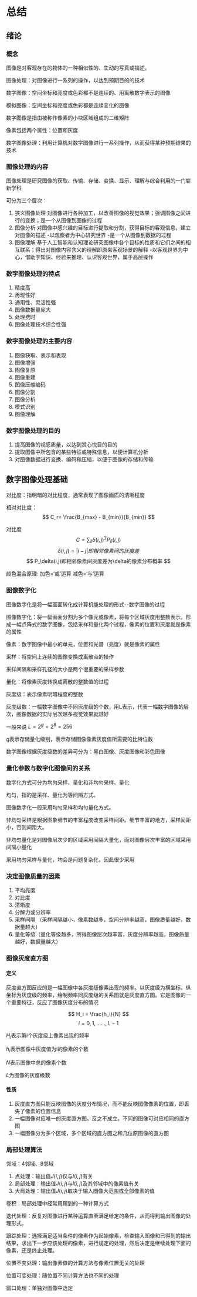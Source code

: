 # 总结

## 绪论

### 概念

图像是对客观存在的物体的一种相似性的、生动的写真或描述。

图像处理：对图像进行一系列的操作，以达到预期目的的技术

数字图像：空间坐标和亮度或色彩都不是连续的、用离散数字表示的图像

模拟图像：空间坐标和亮度或色彩都是连续变化的图像

数字图像是指由被称作像素的小块区域组成的二维矩阵

像素包括两个属性：位置和灰度

数字图像处理：利用计算机对数字图像进行一系列操作，从而获得某种预期结果的技术

### 图像处理的内容

图像处理是研究图像的获取、传输、存储、变换、显示、理解与综合利用的一门崭新学科

可分为三个层次：

1. 狭义图像处理
   对图像进行各种加工，以改善图像的视觉效果；强调图像之间进行的变换；是一个从图像到图像的过程
2. 图像分析
   对图像中感兴趣的目标进行提取和分割，获得目标的客观信息，建立对图像的描述
   -以观察者为中心研究世界
   -是一个从图像到数据的过程
3. 图像理解
   基于人工智能和认知理论研究图像中各个目标的性质和它们之间的相互联系；得出对图像内容含义的理解即原来客观场景的解释
   -以客观世界为中心，借助于知识、经验来推理、认识客观世界，属于高层操作

### 数字图像处理的特点

1. 精度高
2. 再现性好
3. 通用性、灵活性强
4. 图像数据量庞大
5. 处理费时
6. 图像处理技术综合性强

### 数字图像处理的主要内容

1. 图像获取、表示和表现
2. 图像增强
3. 图像复原
4. 图像重建
5. 图像压缩编码
6. 图像分割
7. 图像分析
8. 模式识别
9. 图像理解

### 数字图像处理的目的

1. 提高图像的视感质量，以达到赏心悦目的目的
2. 提取图像中所包含的某些特征或特殊信息，以便计算机分析
3. 对图像数据进行变换、编码和压缩，以便于图像的存储和传输

## 数字图像处理基础

对比度：指明暗的对比程度，通常表现了图像画质的清晰程度

相对对比度：
$$ C_r= \frac{B_{max} - B_{min}}{B_{min}} $$

对比度
$$ C = \sum_{\delta} \delta(i,j)^2P_\delta(i,j)$$
$$ \delta(i,j) = |i-j| 即相邻像素间的灰度差$$
$$ P_\delta(i,j)即相邻像素间灰度差为\delta的像素分布概率 $$

颜色混合原理:
加色=‘或’运算
减色=‘与’运算


### 图像数字化

图像数字化是将一幅画面转化成计算机能处理的形式--数字图像的过程

图像数字化：将一幅画面分割为多个像元或像素，将每个区域灰度用整数表示，形成一幅点阵式的数字图像，包括采样和量化两个过程，像素的位置和灰度就是像素的属性

像素：数字图像中最小的单元，位置和光谱（亮度）就是像素的属性

采样：将空间上连续的图像变换成离散点的操作

采样间隔和采样孔径的大小是两个很重要的采样参数

量化：将像素灰度转换成离散的整数值的过程

灰度级：表示像素明暗程度的整数

灰度级数：一幅数字图像中不同灰度级的个数，用L表示，代表一幅数字图像的层次，图像数据的实际层次越多视觉效果就越好

一般来说 $L=2^g=2^8=256$

g表示存储量化级别，表示存储图像像素灰度值所需要的比特位数

数字图像根据灰度级数的差异可分为：黑白图像、灰度图像和彩色图像

### 量化参数与数字化图像间的关系

数字化方式可分为均匀采样、量化和非均匀采样、量化

均匀，指的是采样、量化为等间隔方式。

图像数字化一般采用均匀采样和均匀量化方式。

非均匀采样是根据图象细节的丰富程度改变采样间距。细节丰富的地方，采样间距小，否则间距大。

非均匀量化是对图像层次少的区域采用间隔大量化，而对图像层次丰富的区域采用间隔小量化

采用均匀采样与量化，均会是问题复杂化，因此很少采用

### 决定图像质量的因素

1. 平均亮度
2. 对比度
3. 清晰度
4. 分解力或分辨率
5. 采样间隔 （采样间隔越小，像素数越多，空间分辨率越高，图像质量越好，数据量越大）
6. 量化等级（量化等级越多，所得图像层次越丰富，灰度分辨率越高，图像质量越好，数据量越大）
   
### 图像灰度直方图

#### 定义
灰度直方图反应的是一幅图像中各灰度级像素出现的频率。以灰度级为横坐标，纵坐标为灰度级的频率，绘制频率同灰度级的关系图就是灰度直方图。它是图像的一个重要特征，反应了图像灰度分布的情况

$$ H_i = \frac{h_i}{N}  $$
$$ i=0,1,......,L-1 $$
   
$H_i$表示第i个灰度级上像素出现的频率

$h_i$表示图像中灰度值为i的像素的个数

$N$表示图像中总的像素个数

$L$为图像的灰度级数

#### 性质

1. 灰度直方图只能反映图像的灰度分布情况，而不能反映图像像素的位置，即丢失了像素的位置信息
2. 一幅图像对应唯一的灰度直方图，反之不成立。不同的图像可对应相同的直方图
3. 一幅图像分为多个区域，多个区域的直方图之和几位原图像的直方图

### 局部处理算法

邻域：4邻域、8邻域

1. 点处理：输出值$J(i,j)$仅与$I(i,j)$有关
2. 局部处理：输出值$J(i,j)$与$I(i,j)$及其邻域中的像素值有关
3. 大局处理：输出值$J(i,j)$取决于输入图像大范围或全部像素的值
   
卷积：局部处理中经常用用到的一种计算方式

迭代处理：反复对图像进行某种运算直至满足给定的条件，从而得到输出图像的处理形式。

跟踪处理：选择满足适当条件的像素作为起始像素，检查输入图像和已得到的输出结果，求出下一步应该处理的像素，进行规定的处理，然后决定是继续处理下面的像素，还是终止处理。

位置不变处理：输出像素值的计算方法与像素位置无关的处理

位置可变处理：随位置不同计算方法也不同的处理

窗口处理：单独对图像中选定